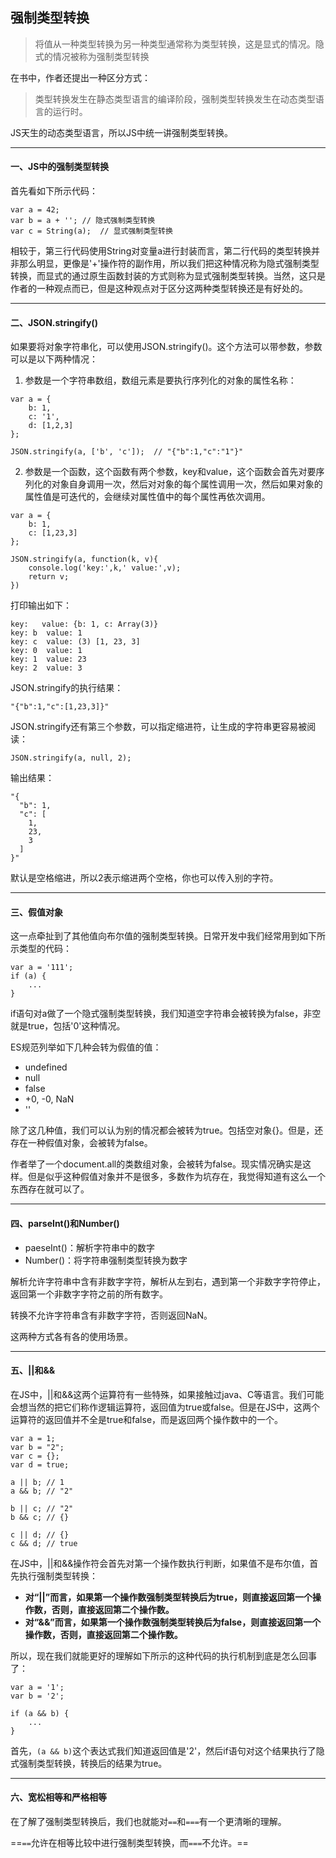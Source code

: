 ## 强制类型转换

> 将值从一种类型转换为另一种类型通常称为类型转换，这是显式的情况。隐式的情况被称为强制类型转换

在书中，作者还提出一种区分方式：

> 类型转换发生在静态类型语言的编译阶段，强制类型转换发生在动态类型语言的运行时。

JS天生的动态类型语言，所以JS中统一讲强制类型转换。

---

#### 一、JS中的强制类型转换

首先看如下所示代码：
```
var a = 42;
var b = a + ''; // 隐式强制类型转换
var c = String(a);  // 显式强制类型转换
```
相较于，第三行代码使用String对变量a进行封装而言，第二行代码的类型转换并非那么明显，更像是'+'操作符的副作用，所以我们把这种情况称为隐式强制类型转换，而显式的通过原生函数封装的方式则称为显式强制类型转换。当然，这只是作者的一种观点而已，但是这种观点对于区分这两种类型转换还是有好处的。

---

#### 二、JSON.stringify()

如果要将对象字符串化，可以使用JSON.stringify()。这个方法可以带参数，参数可以是以下两种情况：

1. 参数是一个字符串数组，数组元素是要执行序列化的对象的属性名称：
```
var a = {
    b: 1,
    c: '1',
    d: [1,2,3]
};

JSON.stringify(a, ['b', 'c']);  // "{"b":1,"c":"1"}"
```

2. 参数是一个函数，这个函数有两个参数，key和value，这个函数会首先对要序列化的对象自身调用一次，然后对对象的每个属性调用一次，然后如果对象的属性值是可迭代的，会继续对属性值中的每个属性再依次调用。
```
var a = {
	b: 1,
	c: [1,23,3]
};

JSON.stringify(a, function(k, v){
	console.log('key:',k,' value:',v);
	return v;
})
```
打印输出如下：
```
key:   value: {b: 1, c: Array(3)}
key: b  value: 1
key: c  value: (3) [1, 23, 3]
key: 0  value: 1
key: 1  value: 23
key: 2  value: 3
```
JSON.stringify的执行结果：
```
"{"b":1,"c":[1,23,3]}"
```
JSON.stringify还有第三个参数，可以指定缩进符，让生成的字符串更容易被阅读：
```
JSON.stringify(a, null, 2);
```
输出结果：
```
"{
  "b": 1,
  "c": [
    1,
    23,
    3
  ]
}"
```
默认是空格缩进，所以2表示缩进两个空格，你也可以传入别的字符。

---

#### 三、假值对象

这一点牵扯到了其他值向布尔值的强制类型转换。日常开发中我们经常用到如下所示类型的代码：
```
var a = '111';
if (a) {
    ...
}
```
if语句对a做了一个隐式强制类型转换，我们知道空字符串会被转换为false，非空就是true，包括'0'这种情况。

ES规范列举如下几种会转为假值的值：

- undefined
- null
- false
- +0, -0, NaN
- ''

除了这几种值，我们可以认为别的情况都会被转为true。包括空对象{}。但是，还存在一种假值对象，会被转为false。

作者举了一个document.all的类数组对象，会被转为false。现实情况确实是这样。但是似乎这种假值对象并不是很多，多数作为坑存在，我觉得知道有这么一个东西存在就可以了。

---

#### 四、parseInt()和Number()

- paeseInt()：解析字符串中的数字
- Number()：将字符串强制类型转换为数字

解析允许字符串中含有非数字字符，解析从左到右，遇到第一个非数字字符停止，返回第一个非数字字符之前的所有数字。

转换不允许字符串含有非数字字符，否则返回NaN。

这两种方式各有各的使用场景。

---

#### 五、||和&&

在JS中，||和&&这两个运算符有一些特殊，如果接触过java、C等语言。我们可能会想当然的把它们称作逻辑运算符，返回值为true或false。但是在JS中，这两个运算符的返回值并不全是true和false，而是返回两个操作数中的一个。

```
var a = 1;
var b = "2";
var c = {};
var d = true;

a || b; // 1
a && b; // "2"

b || c; // "2"
b && c; // {}

c || d; // {}
c && d; // true
```
在JS中，||和&&操作符会首先对第一个操作数执行判断，如果值不是布尔值，首先执行强制类型转换：

- **对“||”而言，如果第一个操作数强制类型转换后为true，则直接返回第一个操作数，否则，直接返回第二个操作数。**
- **对“&&”而言，如果第一个操作数强制类型转换后为false，则直接返回第一个操作数，否则，直接返回第二个操作数。**

所以，现在我们就能更好的理解如下所示的这种代码的执行机制到底是怎么回事了：
```
var a = '1';
var b = '2';

if (a && b) {
    ...
}
```
首先，`(a && b)`这个表达式我们知道返回值是'2'，然后if语句对这个结果执行了隐式强制类型转换，转换后的结果为true。

---

#### 六、宽松相等和严格相等

在了解了强制类型转换后，我们也就能对`==`和`===`有一个更清晰的理解。

==`==`允许在相等比较中进行强制类型转换，而`===`不允许。==




